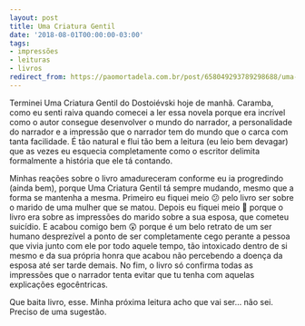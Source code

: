 ```yaml
---
layout: post
title: Uma Criatura Gentil
date: '2018-08-01T00:00:00-03:00'
tags:
- impressões
- leituras
- livros
redirect_from: https://paomortadela.com.br/post/658049293789298688/uma-criatura-gentil
---
```

Terminei Uma Criatura Gentil do Dostoiévski hoje de manhã. Caramba, como eu senti raiva quando comecei a ler essa novela porque era incrível como o autor consegue desenvolver o mundo do narrador, a personalidade do narrador e a impressão que o narrador tem do mundo que o carca com tanta facilidade. É tão natural e flui tão bem a leitura (eu leio bem devagar) que as vezes eu esquecia completamente como o escritor delimita formalmente a história que ele tá contando.

Minhas reações sobre o livro amadureceram conforme eu ia progredindo (ainda bem), porque Uma Criatura Gentil tá sempre mudando, mesmo que a forma se mantenha a mesma. Primeiro eu fiquei meio 😕 pelo livro ser sobre o marido de uma mulher que se matou. Depois eu fiquei meio 🤔 porque o livro era sobre as impressões do marido sobre a sua esposa, que cometeu suicídio. E acabou comigo bem 😲 porque é um belo retrato de um ser humano desprezível a ponto de ser completamente cego perante a pessoa que vivia junto com ele por todo aquele tempo, tão intoxicado dentro de si mesmo e da sua própria honra que acabou não percebendo a doença da esposa até ser tarde demais. No fim, o livro só confirma todas as impressões que o narrador tenta evitar que tu tenha com aquelas explicações egocêntricas.

Que baita livro, esse. Minha próxima leitura acho que vai ser… não sei. Preciso de uma sugestão.

